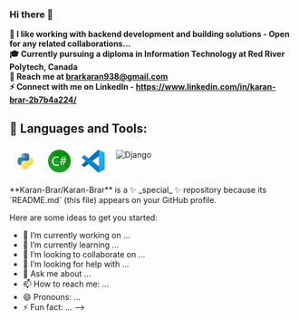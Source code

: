 ### Hi there 👋
<!-- <img src="https://c.tenor.com/NOYF3f82b_gAAAAC/programmer.gif" /> -->
  <b>👾 I like working with backend development and building solutions - Open for any related collaborations...</b>
<br>
 <b>🎓 Currently pursuing a diploma in Information Technology at Red River Polytech, Canada</b>
<br>
  <b>📨 Reach me at brarkaran938@gmail.com</b>
<br>
  <b>⚡ Connect with me on LinkedIn - https://www.linkedin.com/in/karan-brar-2b7b4a224/</b>

## 🧰 Languages and Tools:
<p>
<img src="https://raw.githubusercontent.com/github/explore/80688e429a7d4ef2fca1e82350fe8e3517d3494d/topics/python/python.png" alt="Python" height="40" style="vertical-align:top; margin:8px">
<img src="https://raw.githubusercontent.com/github/explore/80688e429a7d4ef2fca1e82350fe8e3517d3494d/topics/csharp/csharp.png" alt="C#" height="40" style="vertical-align:top; margin:8px">
<img src="https://raw.githubusercontent.com/github/explore/80688e429a7d4ef2fca1e82350fe8e3517d3494d/topics/visual-studio-code/visual-studio-code.png" alt="VS Code" height="40" style="vertical-align:top; margin:8px">
<img src="https://raw.githubusercontent.com/github/explore/80688e429a7d4ef2fca1e82350fe8e3517d3494d/topics/djnago/django.png" alt="Django" height="40" style="vertical-align:top; margin:8px">
</p>
**Karan-Brar/Karan-Brar** is a ✨ _special_ ✨ repository because its `README.md` (this file) appears on your GitHub profile.

Here are some ideas to get you started:

- 🔭 I’m currently working on ...
- 🌱 I’m currently learning ...
- 👯 I’m looking to collaborate on ...
- 🤔 I’m looking for help with ...
- 💬 Ask me about ...
- 📫 How to reach me: ...
- 😄 Pronouns: ...
- ⚡ Fun fact: ...
-->
